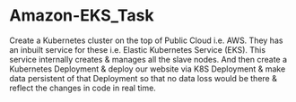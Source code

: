 # Amazon-EKS_Task
Create a Kubernetes cluster on the top of Public Cloud i.e. AWS.
They has an inbuilt service for these i.e. Elastic Kubernetes Service (EKS). 
This service internally creates & manages all the slave nodes. And then create a Kubernetes Deployment & deploy our website via K8S Deployment & make data persistent of that Deployment so that no data loss would be there & reflect the changes in code in real time.
